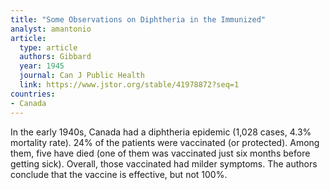 ```yaml
---
title: "Some Observations on Diphtheria in the Immunized"
analyst: amantonio
article:
  type: article
  authors: Gibbard
  year: 1945
  journal: Can J Public Health
  link: https://www.jstor.org/stable/41978872?seq=1
countries:
- Canada
---
```


In the early 1940s, Canada had a diphtheria epidemic (1,028 cases, 4.3% mortality rate). 24% of the patients were vaccinated (or protected). Among them, five have died (one of them was vaccinated just six months before getting sick).
Overall, those vaccinated had milder symptoms. The authors conclude that the vaccine is effective, but not 100%.

